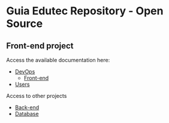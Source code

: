 # Guia Edutec Repository - Open Source

## Front-end project

Access the available documentation here:
* [DevOps](https://docs.devops.guiaedutec.com.br/)
  * [Front-end](https://docs.devops.guiaedutec.com.br/front-end)
* [Users](https://docs.users.guiaedutec.com.br/)

Access to other projects
* [Back-end](https://github.com/guiaedutec/geos-backend)
* [Database](https://github.com/guiaedutec/geos-database)
